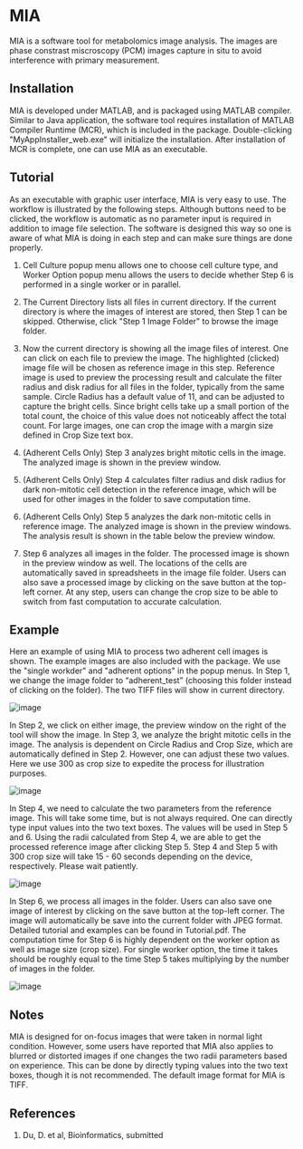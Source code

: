 # MIA

MIA is a software tool for metabolomics image analysis. The images are phase constrast miscroscopy (PCM) images capture in situ to avoid interference with primary measurement.

## Installation

MIA is developed under MATLAB, and is packaged using MATLAB compiler. Similar to Java application, the software tool requires installation of MATLAB Compiler Runtime (MCR), which is included in the package. Double-clicking "MyAppInstaller_web.exe" will initialize the installation. After installation of MCR is complete, one can use MIA as an executable.  

## Tutorial

As an executable with graphic user interface, MIA is very easy to use. The workflow is illustrated by the following steps. Although buttons need to be clicked, the workflow is automatic as no parameter input is required in addition to image file selection. The software is designed this way so one is aware of what MIA is doing in each step and can make sure things are done properly. 

1) Cell Culture popup menu allows one to choose cell culture type, and Worker Option popup menu allows the users to decide whether Step 6 is performed in a single worker or in parallel. 

2) The Current Directory lists all files in current directory. If the current directory is where the images of interest are stored, then Step 1 can be skipped. Otherwise, click "Step 1 Image Folder" to browse the image folder. 

3) Now the current directory is showing all the image files of interest. One can click on each file to preview the image. The highlighted (clicked) image file will be chosen as reference image in this step. Reference image is used to preview the processing result and calculate the filter radius and disk radius for all files in the folder, typically from the same sample. Circle Radius has a default value of 11, and can be adjusted to capture the bright cells. Since bright cells take up a small portion of the total count, the choice of this value does not noticeably affect the total count. For large images, one can crop the image with a margin size defined in Crop Size text box. 

4) (Adherent Cells Only) Step 3 analyzes bright mitotic cells in the image. The analyzed image is shown in the preview window. 

5) (Adherent Cells Only) Step 4 calculates filter radius and disk radius for dark non-mitotic cell detection in the reference image, which will be used for other images in the folder to save computation time. 

6) (Adherent Cells Only) Step 5 analyzes the dark non-mitotic cells in reference image. The analyzed image is shown in the preview windows. The analysis result is shown in the table below the preview window.  

7) Step 6 analyzes all images in the folder. The processed image is shown in the preview window as well. The locations of the cells are automatically saved in spreadsheets in the image file folder. Users can also save a processed image by clicking on the save button at the top-left corner. At any step, users can change the crop size to be able to switch from fast computation to accurate calculation. 

## Example

Here an example of using MIA to process two adherent cell images is shown. The example images are also included with the package. We use the "single workder" and "adherent options" in the popup menus. In Step 1, we change the image folder to “adherent_test” (choosing this folder instead of clicking on the folder). The two TIFF files will show in current directory. 

![image](https://user-images.githubusercontent.com/15344717/35301880-68ce58a2-0052-11e8-8212-1311740d1e61.png)

In Step 2, we click on either image, the preview window on the right of the tool will show the image. In Step 3, we analyze the bright mitotic cells in the image. The analysis is dependent on Circle Radius and Crop Size, which are automatically defined in Step 2. However, one can adjust these two values. Here we use 300 as crop size to expedite the process for illustration purposes. 

![image](https://user-images.githubusercontent.com/15344717/35301885-6d89e5a0-0052-11e8-9e83-1bf9446e1ce5.png)

In Step 4, we need to calculate the two parameters from the reference image. This will take some time, but is not always required. One can directly type input values into the two text boxes. The values will be used in Step 5 and 6. Using the radii calculated from Step 4, we are able to get the processed reference image after clicking Step 5. Step 4 and Step 5 with 300 crop size will take 15 - 60 seconds depending on the device, respectively. Please wait patiently. 

![image](https://user-images.githubusercontent.com/15344717/35301290-c33a3a6a-0050-11e8-9a68-528658e98fc8.png)

In Step 6, we process all images in the folder. Users can also save one image of interest by clicking on the save button at the top-left corner. The image will automatically be save into the current folder with JPEG format. Detailed tutorial and examples can be found in Tutorial.pdf. The computation time for Step 6 is highly dependent on the worker option as well as image size (crop size). For single worker option, the time it takes should be roughly equal to the time Step 5 takes multiplying by the number of images in the folder.

![image](https://user-images.githubusercontent.com/15344717/35301293-c633a742-0050-11e8-8b59-e52798bec39e.png)

## Notes

MIA is designed for on-focus images that were taken in normal light condition. However, some users have reported that MIA also applies to blurred or distorted images if one changes the two radii parameters based on experience. This can be done by directly typing values into the two text boxes, though it is not recommended. The default image format for MIA is TIFF. 

## References
1. Du, D. et al, Bioinformatics, submitted
